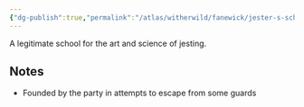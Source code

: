 ```yaml
---
{"dg-publish":true,"permalink":"/atlas/witherwild/fanewick/jester-s-school-of-the-menagerie/"}
---
```


A legitimate school for the art and science of jesting.

## Notes
- Founded by the party in attempts to escape from some guards